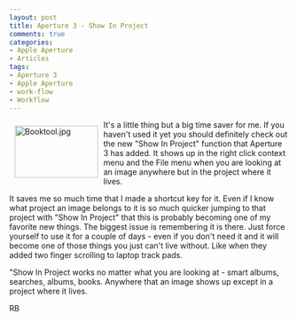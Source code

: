 ```yaml
---
layout: post
title: Aperture 3 - Show In Project
comments: true
categories:
- Apple Aperture
- Articles
tags:
- Aperture 3
- Apple Aperture
- work-flow
- Workflow
---
```

<a rel="lightbox" href="/wp-content/uploads/2010/02/Booktool.jpg"><img title="Booktool.jpg" src="/wp-content/uploads/2010/02/.thumbs/.Booktool.jpg" border="0" alt="Booktool.jpg" hspace="10" vspace="10" width="150" height="94" align="left" /></a>It's a little thing but a big time saver for me. If you haven't used it yet you should definitely check out the new "Show In Project" function that Aperture 3 has added. It shows up in the right click context menu and the File menu when you are looking at an image anywhere but in the project where it lives.

It saves me so much time that I made a shortcut key for it. Even if I know what project an image belongs to it is so much quicker jumping to that project with "Show In Project" that this is probably becoming one of my favorite new things. The biggest issue is remembering it is there. Just force yourself to use it for a couple of days - even if you don't need it and it will become one of those things you just can't live without. Like when they added two finger scrolling to laptop track pads.

"Show In Project works no matter what you are looking at - smart albums, searches, albums, books. Anywhere that an image shows up except in a project where it lives.

RB